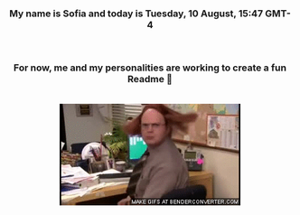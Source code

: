 


<div align="center">
<h3 >My name is Sofia and today is Tuesday, 10 August, 15:47 GMT-4</h3><br>
<h3 >For now, me and my personalities are working to create a fun Readme 👋
</h3><br>
<img src='img/dwight.gif' alt='working...'/>
</div>
